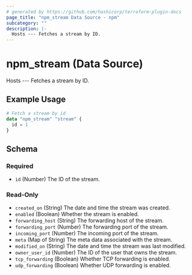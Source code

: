 ```yaml
---
# generated by https://github.com/hashicorp/terraform-plugin-docs
page_title: "npm_stream Data Source - npm"
subcategory: ""
description: |-
  Hosts --- Fetches a stream by ID.
---
```


# npm_stream (Data Source)

Hosts --- Fetches a stream by ID.

## Example Usage

```terraform
# Fetch a stream by id
data "npm_stream" "stream" {
  id = 1
}
```

<!-- schema generated by tfplugindocs -->
## Schema

### Required

- `id` (Number) The ID of the stream.

### Read-Only

- `created_on` (String) The date and time the stream was created.
- `enabled` (Boolean) Whether the stream is enabled.
- `forwarding_host` (String) The forwarding host of the stream.
- `forwarding_port` (Number) The forwarding port of the stream.
- `incoming_port` (Number) The incoming port of the stream.
- `meta` (Map of String) The meta data associated with the stream.
- `modified_on` (String) The date and time the stream was last modified.
- `owner_user_id` (Number) The ID of the user that owns the stream.
- `tcp_forwarding` (Boolean) Whether TCP forwarding is enabled.
- `udp_forwarding` (Boolean) Whether UDP forwarding is enabled.
